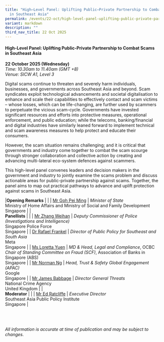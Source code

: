 ```yaml
---
title: "High–Level Panel: Uplifting Public–Private Partnership to Combat Scams
  in Southeast Asia"
permalink: /events/22-oct/high-level-panel-uplifting-public-private-partnership/
variant: markdown
description: ""
third_nav_title: 22 Oct 2025
---
```

#### **High-Level Panel: Uplifting Public-Private Partnership to Combat Scams in Southeast Asia**

**22 October 2025 (Wednesday)**  
*Time: 10.30am to 11.40am (GMT +8)*
<br>*Venue: SICW A1, Level 3*

Digital scams continue to threaten and severely harm individuals, businesses, and governments across Southeast Asia and beyond. Scam syndicates exploit technological advancements and societal digitalisation to enhance and scale their capabilities to effectively contact and scam victims – whose losses, which can be life-changing, are further used by scammers to perpetuate the vicious scam-cycle. Governments have invested significant resources and efforts into protective measures, operational enforcement, and public education; while the telecoms, banking/financial and digital industries have similarly leaned forward to implement technical and scam awareness measures to help protect and educate their consumers.
 
However, the scam situation remains challenging; and it is critical that governments and industry come together to combat the scam scourge through stronger collaboration and collective action by creating and advancing multi-lateral eco-system defences against scammers.
 
This high-level panel convenes leaders and decision makers in the government and industry to jointly examine the scams problem and discuss actionable areas for public-private partnership against scams. Together, the panel aims to map out practical pathways to advance and uplift protection against scams in Southeast Asia.

|**Opening Remarks**          |                                                              |
| [Mr Goh Pei Ming](/speakers/mr-goh-pei-ming/)  | *Minister of State* <br>Ministry of Home Affairs and Ministry of Social and Family Development<br>Singapore      |
|<br>**Panellists**          |                                                              |
| [Mr Zhang Weihan](/speakers/mr-zhang-weihan/)  | *Deputy Commissioner of Police (Investigations and Intelligence)* <br>Singapore Police Force<br>Singapore      |
| [Dr Rafael Frankel](/speakers/dr-rafael-frankel/)  | *Director of Public Policy for Southeast and South Asia* <br>Meta<br>Singapore      |
| [Ms Loretta Yuen](/speakers/ms-loretta-yuen/)  | *MD &amp; Head, Legal and Compliance*, OCBC <br>*Chair of Standing Committee on Fraud (SCF)*, Association of Banks in Singapore (ABS)<br>Singapore      |
| [Mr Norman Ng](/speakers/mr-norman-ng/)  | *Head, Trust &amp; Safety Global Engagement (APAC)*<br>Google<br>Singapore      |
| [Mr James Babbage](/speakers/mr-james-babbage/)  | *Director General Threats*<br>National Crime Agency<br>United Kingdom      |
|<br>**Moderator**          |                                                              |
| [Mr Ed Ratcliffe](/speakers/mr-ed-ratcliffe/)  | *Executive Director* <br>Southeast Asia Public Policy Institute<br>Singapore      |

<br><br><br>
*All information is accurate at time of publication and may be subject to changes.*